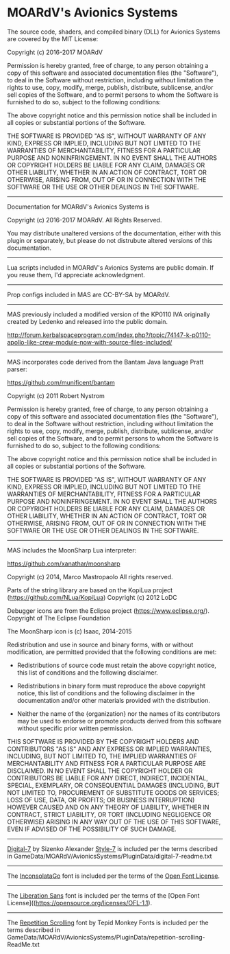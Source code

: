 # MOARdV's Avionics Systems

The source code, shaders, and compiled binary (DLL) for Avionics Systems are covered by
the MIT License:

Copyright (c) 2016-2017 MOARdV

Permission is hereby granted, free of charge, to any person obtaining a copy
of this software and associated documentation files (the "Software"), to deal
in the Software without restriction, including without limitation the rights
to use, copy, modify, merge, publish, distribute, sublicense, and/or sell
copies of the Software, and to permit persons to whom the Software is
furnished to do so, subject to the following conditions:

The above copyright notice and this permission notice shall be included in all
copies or substantial portions of the Software.

THE SOFTWARE IS PROVIDED "AS IS", WITHOUT WARRANTY OF ANY KIND, EXPRESS OR
IMPLIED, INCLUDING BUT NOT LIMITED TO THE WARRANTIES OF MERCHANTABILITY,
FITNESS FOR A PARTICULAR PURPOSE AND NONINFRINGEMENT. IN NO EVENT SHALL THE
AUTHORS OR COPYRIGHT HOLDERS BE LIABLE FOR ANY CLAIM, DAMAGES OR OTHER
LIABILITY, WHETHER IN AN ACTION OF CONTRACT, TORT OR OTHERWISE, ARISING FROM,
OUT OF OR IN CONNECTION WITH THE SOFTWARE OR THE USE OR OTHER DEALINGS IN THE
SOFTWARE.

---

Documentation for MOARdV's Avionics Systems is

Copyright (c) 2016-2017 MOARdV.  All Rights Reserved.

You may distribute unaltered versions of the documentation, either with this
plugin or separately, but please do not distrubute altered versions of this documentation.

---

Lua scripts included in MOARdV's Avionics Systems are public domain.  If you
reuse them, I'd appreciate acknowledgment.

---

Prop configs included in MAS are CC-BY-SA by MOARdV.

---

MAS previously included a modified version of the KP0110 IVA originally created by
Ledenko and released into the public domain.

http://forum.kerbalspaceprogram.com/index.php?/topic/74147-k-p0110-apollo-like-crew-module-now-with-source-files-included/

---

MAS incorporates code derived from the Bantam Java language Pratt parser:

https://github.com/munificent/bantam

Copyright (c) 2011 Robert Nystrom

Permission is hereby granted, free of charge, to
any person obtaining a copy of this software and
associated documentation files (the "Software"),
to deal in the Software without restriction,
including without limitation the rights to use,
copy, modify, merge, publish, distribute,
sublicense, and/or sell copies of the Software,
and to permit persons to whom the Software is
furnished to do so, subject to the following
conditions:

The above copyright notice and this permission
notice shall be included in all copies or
substantial portions of the Software.

THE SOFTWARE IS PROVIDED "AS IS", WITHOUT
WARRANTY OF ANY KIND,
EXPRESS OR IMPLIED, INCLUDING BUT NOT LIMITED TO
THE WARRANTIES OF MERCHANTABILITY, FITNESS FOR A
PARTICULAR PURPOSE AND NONINFRINGEMENT. IN NO
EVENT SHALL THE AUTHORS OR COPYRIGHT HOLDERS BE
LIABLE FOR ANY CLAIM, DAMAGES OR OTHER LIABILITY,
WHETHER IN AN ACTION OF CONTRACT, TORT OR
OTHERWISE, ARISING FROM, OUT OF OR IN CONNECTION
WITH THE SOFTWARE OR THE USE OR OTHER DEALINGS IN
THE SOFTWARE.

---

MAS includes the MoonSharp Lua interpreter:

https://github.com/xanathar/moonsharp

Copyright (c) 2014, Marco Mastropaolo
All rights reserved.

Parts of the string library are based on the KopiLua project (https://github.com/NLua/KopiLua)
Copyright (c) 2012 LoDC

Debugger icons are from the Eclipse project (https://www.eclipse.org/).
Copyright of The Eclipse Foundation

The MoonSharp icon is (c) Isaac, 2014-2015


Redistribution and use in source and binary forms, with or without
modification, are permitted provided that the following conditions are met:

* Redistributions of source code must retain the above copyright notice, this
  list of conditions and the following disclaimer.

* Redistributions in binary form must reproduce the above copyright notice,
  this list of conditions and the following disclaimer in the documentation
  and/or other materials provided with the distribution.

* Neither the name of the {organization} nor the names of its
  contributors may be used to endorse or promote products derived from
  this software without specific prior written permission.

THIS SOFTWARE IS PROVIDED BY THE COPYRIGHT HOLDERS AND CONTRIBUTORS "AS IS"
AND ANY EXPRESS OR IMPLIED WARRANTIES, INCLUDING, BUT NOT LIMITED TO, THE
IMPLIED WARRANTIES OF MERCHANTABILITY AND FITNESS FOR A PARTICULAR PURPOSE ARE
DISCLAIMED. IN NO EVENT SHALL THE COPYRIGHT HOLDER OR CONTRIBUTORS BE LIABLE
FOR ANY DIRECT, INDIRECT, INCIDENTAL, SPECIAL, EXEMPLARY, OR CONSEQUENTIAL
DAMAGES (INCLUDING, BUT NOT LIMITED TO, PROCUREMENT OF SUBSTITUTE GOODS OR
SERVICES; LOSS OF USE, DATA, OR PROFITS; OR BUSINESS INTERRUPTION) HOWEVER
CAUSED AND ON ANY THEORY OF LIABILITY, WHETHER IN CONTRACT, STRICT LIABILITY,
OR TORT (INCLUDING NEGLIGENCE OR OTHERWISE) ARISING IN ANY WAY OUT OF THE USE
OF THIS SOFTWARE, EVEN IF ADVISED OF THE POSSIBILITY OF SUCH DAMAGE.

---

[Digital-7](http://www.fontspace.com/style-7/digital-7) by Sizenko Alexander [Style-7](http://www.styleseven.com) is included per the terms described in 
GameData/MOARdV/AvionicsSystems/PluginData/digital-7-readme.txt

---

The [InconsolataGo](http://www.levien.com/type/myfonts/) font is included per the terms of the [Open Font License](http://scripts.sil.org/cms/scripts/page.php?site_id=nrsi&item_id=OFL&_sc=1).

---

The [Liberation Sans](https://pagure.io/liberation-fonts) font is included per the terms of the [Open Font License]((https://opensource.org/licenses/OFL-1.1).


---

The [Repetition Scrolling](http://www.1001fonts.com/repetition-scrolling-font.html) font by Tepid Monkey Fonts is included per the terms described in
GameData/MOARdV/AvionicsSystems/PluginData/repetition-scrolling-ReadMe.txt
